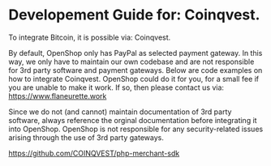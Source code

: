 # Developement Guide for: Coinqvest.

To integrate Bitcoin, it is possible via: Coinqvest.

By default, OpenShop only has PayPal as selected payment gateway. In this way, we only have to maintain our own codebase and are not responsible for 3rd party software and payment gateways. Below are code examples on how to integrate Coinqvest. OpenShop could do it for you, for a small fee if you are unable to make it work. If so, then please contact us via: https://www.flaneurette.work

Since we do not (and cannot) maintain documentation of 3rd party software, always reference the orginal documentation before integrating it into OpenShop. OpenShop is not responsible for any security-related issues arising through the use of 3rd party gateways.

https://github.com/COINQVEST/php-merchant-sdk

